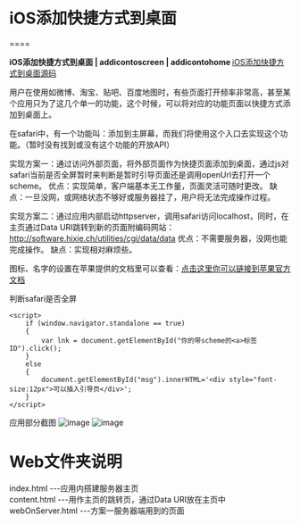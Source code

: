 # iOS添加快捷方式到桌面
====

<strong>iOS添加快捷方式到桌面 | addicontoscreen | addicontohome </strong>
<a href="https://github.com/ldhlfzysys/AddIconToScreen" target="_blank">iOS添加快捷方式到桌面源码</a> 

用户在使用如微博、淘宝、贴吧、百度地图时，有些页面打开频率非常高，甚至某个应用只为了这几个单一的功能，这个时候，可以将对应的功能页面以快捷方式添加到桌面上。

在safari中，有一个功能叫：添加到主屏幕，而我们将使用这个入口去实现这个功能。（暂时没有找到或没有这个功能的开放API）

实现方案一：通过访问外部页面，将外部页面作为快捷页面添加到桌面，通过js对safari当前是否全屏暂时来判断是暂时引导页面还是调用openUrl去打开一个scheme。
优点：实现简单，客户端基本无工作量，页面灵活可随时更改。
缺点：一旦没网，或网络状态不够好或服务器挂了，用户将无法完成操作过程。

实现方案二：通过应用内部启动httpserver，调用safari访问localhost，同时，在主页通过Data URI跳转到新的页面附编码网站：http://software.hixie.ch/utilities/cgi/data/data
优点：不需要服务器，没网也能完成操作。
缺点：实现相对麻烦些。

图标、名字的设置在苹果提供的文档里可以查看：[点击这里你可以链接到苹果官方文档](https://developer.apple.com/library/ios/documentation/AppleApplications/Reference/SafariWebContent/ConfiguringWebApplications/ConfiguringWebApplications.html)<br />

判断safari是否全屏
```
<script>
    if (window.navigator.standalone == true)
    {
        var lnk = document.getElementById("你的带scheme的<a>标签ID").click();
    }
    else
    {
        document.getElementById("msg").innerHTML='<div style="font-size:12px">可以插入引导页</div>';
    }
</script>
```


应用部分截图
 ![image](https://github.com/ldhlfzysys/AddIconToScreen/blob/master/Screenshot/1.png)
 ![image](https://github.com/ldhlfzysys/AddIconToScreen/blob/master/Screenshot/2.png)
 
 
 # Web文件夹说明<br>
 index.html  ---应用内搭建服务器主页<br>
 content.html ---用作主页的跳转页，通过Data URI放在主页中<br>
 webOnServer.html ---方案一服务器端用到的页面<br>
